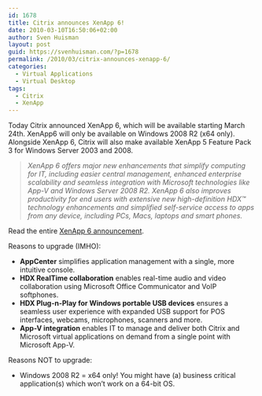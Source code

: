 ```yaml
---
id: 1678
title: Citrix announces XenApp 6!
date: 2010-03-10T16:50:06+02:00
author: Sven Huisman
layout: post
guid: https://svenhuisman.com/?p=1678
permalink: /2010/03/citrix-announces-xenapp-6/
categories:
  - Virtual Applications
  - Virtual Desktop
tags:
  - Citrix
  - XenApp
---
```

Today Citrix announced XenApp 6, which will be available starting March 24th. XenApp6 will only be available on Windows 2008 R2 (x64 only). Alongside XenApp 6, Citrix will also make available XenApp 5 Feature Pack 3 for Windows Server 2003 and 2008. 

> _XenApp 6 offers major new enhancements that simplify computing for IT, including easier central management, enhanced enterprise scalability and seamless integration with Microsoft technologies like App-V and Windows Server 2008 R2. XenApp 6 also improves productivity for end users with extensive new high-definition HDX™ technology enhancements and simplified self-service access to apps from any device, including PCs, Macs, laptops and smart phones._

Read the entire <a title="XenApp 6 announcement" href="https://www.citrix.com/English/NE/news/news.asp?newsID=1863096" target="_blank">XenApp 6 announcement</a>.

Reasons to upgrade (IMHO):

  * **AppCenter** simplifies application management with a single, more intuitive console.
  * **HDX RealTime collaboration** enables real-time audio and video collaboration using Microsoft Office Communicator and VoIP softphones.
  * **HDX Plug-n-Play for Windows portable USB devices** ensures a seamless user experience with expanded USB support for POS interfaces, webcams, microphones, scanners and more.
  * **App-V integration** enables IT to manage and deliver both Citrix and Microsoft virtual applications on demand from a single point with Microsoft App-V.

Reasons NOT to upgrade:

  * Windows 2008 R2 = x64 only! You might have (a) business critical application(s) which won&#8217;t work on a 64-bit OS.